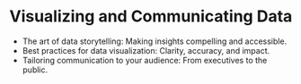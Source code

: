 # Visualizing and Communicating Data

- The art of data storytelling: Making insights compelling and accessible.
- Best practices for data visualization: Clarity, accuracy, and impact.
- Tailoring communication to your audience: From executives to the public.
